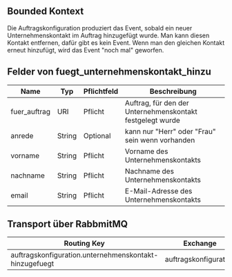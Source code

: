 ## Bounded Kontext

Die Auftragskonfiguration produziert das Event, sobald ein neuer Unternehmenskontakt im Auftrag hinzugefügt wurde. Man kann diesen Kontakt entfernen, dafür gibt es kein Event. Wenn man den gleichen Kontakt erneut hinzufügt, wird das Event "noch mal" geworfen.

## Felder von fuegt_unternehmenskontakt_hinzu

| Name         | Typ    | Pflichtfeld | Beschreibung                                              |
| ------------ | ------ | ----------- | --------------------------------------------------------- |
| fuer_auftrag | URI    | Pflicht     | Auftrag, für den der Unternehmenskontakt festgelegt wurde |
| anrede       | String | Optional    | kann nur "Herr" oder "Frau" sein wenn vorhanden           |
| vorname      | String | Pflicht     | Vorname des Unternehmenskontakts                          |
| nachname     | String | Pflicht     | Nachname des Unternehmenskontakts                         |
| email        | String | Pflicht     | E-Mail-Adresse des Unternehmenskontakts                   |

## Transport über RabbmitMQ

| Routing Key                                            | Exchange              |
| ------------------------------------------------------ | --------------------- |
| auftragskonfiguration.unternehmenskontakt-hinzugefuegt | auftragskonfiguration |
